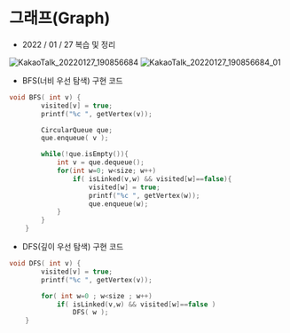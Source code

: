  # 그래프(Graph)
 
- 2022 / 01 / 27  복습 및 정리<br>

![KakaoTalk_20220127_190856684](https://user-images.githubusercontent.com/71044190/151796091-5297e1ac-0d72-4ae6-8d4a-1fc4becf7b31.jpg)
![KakaoTalk_20220127_190856684_01](https://user-images.githubusercontent.com/71044190/151796111-28a3e614-9420-4bb7-b16f-1ee82cd9aea0.jpg)

- BFS(너비 우선 탐색) 구현 코드
```cpp
void BFS( int v) {
		visited[v] = true;			
		printf("%c ", getVertex(v));

		CircularQueue que;
		que.enqueue( v );			

 		while(!que.isEmpty()){
 			int v = que.dequeue();	
    		for(int w=0; w<size; w++)
 				if( isLinked(v,w) && visited[w]==false){ 
   					visited[w] = true;	
					printf("%c ", getVertex(w));
					que.enqueue(w);	
     		}
		}
	}
  ```
  
- DFS(깊이 우선 탐색) 구현 코드
```cpp
void DFS( int v) {
		visited[v] = true;
		printf("%c ", getVertex(v));

		for( int w=0 ; w<size ; w++) 
 			if( isLinked(v,w) && visited[w]==false )
				DFS( w );
	}
  ```
